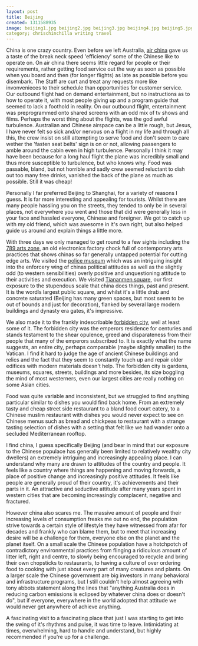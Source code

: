 ```yaml
---
layout: post
title: Beijing
created: 1311588935
image: beijing1.jpg beijing2.jpg beijing3.jpg beijing4.jpg beijing5.jpg
category; chrischinchilla writing travel 
---
```

<p>China is one crazy country. Even before we left Australia, <a href="http://www.google.co.uk/url?sa=t&amp;source=web&amp;cd=1&amp;ved=0CD0QFjAA&amp;url=http%3A%2F%2Fwww.airchina.com%2F&amp;rct=j&amp;q=air%20china&amp;ei=Em8tTsH-H4fOhAfM2bmqCw&amp;usg=AFQjCNGNWJqlHZ88hV2xYX6QjMI1QzFf1Q&amp;cad=rja" target="_blank">air china</a> gave us a taste of the break neck speed &#39;efficiency&#39; some of the Chinese like to operate on. On air china there seems little regard for people or their requirements, rather getting food service out the way as soon as possible when you board and then (for longer flights) as late as possible before you disembark. The Staff are curt and treat any requests more like invonvenieces to their schedule than opportunities for customer service. Our outbound flight had on demand entertainment, but no instructions as to how to operate it, with most people giving up and a program guide that seemed to lack a foothold in reality. On our outbound flight, entertainment was preprogrammed onto shared screens with an odd mix of tv shows and films. Perhaps the worst thing about the flights, was the god awful turbulence. Australian and Chinese airspace can be a little rough, but Jesus, I have never felt so sick and/or nervous on a flight in my life and through all this, the crew insist on still attempting to serve food and don&#39;t seem to care wether the &#39;fasten seat belts&#39; sign is on or not, allowing passengers to amble around the cabin even in high turbulence. Personally I think it may have been because for a long haul flight the plane was incredibly small and thus more susceptible to turbulence, but who knows why. Food was passable, bland, but not horrible and sadly crew seemed reluctant to dish out too many free drinks, vanished the back of the plane as much as possible. Still it was cheap!</p><p>Personally I far preferred Beijing to Shanghai, for a variety of reasons I guess. It is far more interesting and appealing for tourists. Whilst there are many people hassling you on the streets, they tended to only be in several places, not everywhere you went and those that did were generally less in your face and hassled everyone, Chinese and foreigner. We got to catch up with my old friend, which was awesome in it&#39;s own right, but also helped guide us around and explain things a little more.</p><p>With three days we only managed to get round to a few sights including the <a href="http://en.wikipedia.org/wiki/798_Art_Zone" target="_blank">789 arts zone</a>, an old electronics factory chock full of contemporary arts practices that shows chinas so far generally untapped potential for cutting edge arts. We visited the <a href="http://www.china.org.cn/english/features/museums/129054.htm" target="_blank">police museum</a> which was an intriguing insight into the enforcery wing of chinas political attitudes as well as the slightly odd (to western sensibilities) overly positive and unquestioning attitude to their activities and execution. We visited <a href="http://en.wikipedia.org/wiki/Tiananmen_Square" target="_blank">Tiananmen square</a>, our first exposure to the stupendous scale that china does things, past and present. It is the wordls largest public square, and whilst it&#39;s a little drab and concrete saturated (Beijing has many green spaces, but most seem to be out of bounds and just for decoration), flanked by several large modern buildings and dynasty era gates, it&#39;s impressive.</p><p>We also made it to the frankly indescribable <a href="http://en.wikipedia.org/wiki/Forbidden_City" target="_blank">forbidden city</a>, well at least some of it. The forbidden city was the emperors residence for centuries and stands testament to the shear opulence, greed and disparateness from their people that many of the emperors subscribed to. It is exactly what the name suggests, an entire city, perhaps comparable (maybe slightly smaller) to the Vatican. I find it hard to judge the age of ancient Chinese buildings and relics and the fact that they seem to constantly touch up and repair older edifices with modern materials doesn&#39;t help. The forbidden city is gardens, museums, squares, streets, buildings and more besides, its size boggling the mind of most westerners, even our largest cities are really nothing on some Asian cities.</p><p>Food was quite variable and inconsistent, but we struggled to find anything particular similar to dishes you would find back home. From an extremely tasty and cheap street side restaurant to a bland food court eatery, to a Chinese muslim restaurant with dishes you would never expect to see on Chinese menus such as bread and chickpeas to restaurant with a strange tasting selection of dishes with a setting that felt like we had wander onto a secluded Mediterranean rooftop.</p><p>I find china, I guess specifically Beijing (and bear in mind that our exposure to the Chinese populace has generally been limited to relatively wealthy city dwellers) an extremely intriguing and increasingly appealing place. I can understand why many are drawn to attitudes of the country and people. It feels like a country where things are happening and moving forwards, a place of positive change and increasingly positive attitudes. It feels like people are generally proud of their country, it&#39;s achievements and their parts in it. An attractive and seductive attitude after many years spent in western cities that are becoming increasingly complacent, negative and fractured.</p><p>However china also scares me. The massive amount of people and their increasing levels of consumption freaks me out no end, the population strive towards a certain style of lifestyle they have witnessed from afar for decades and frankly who can blame them, but to meet that increasing desire will be a challenge for them, everyone else on the planet and the planet itself. On a small scale the Chinese population have a hotchpotch of contradictory environmental practices from flinging a ridiculous amount of litter left, right and centre, to slowly being encouraged to recycle and bring their own chopsticks to restaurants, to having a culture of over ordering food to cooking with just about every part of many creatures and plants. On a larger scale the Chinese government are big investors in many behavioral and infrastructure programs, but I still couldn&#39;t help almost agreeing with tony abbots statement along the lines that &quot;anything Australia does in reducing carbon emissions is eclipsed by whatever china does or doesn&#39;t do&quot;, but if everyone, everywhere in the world adopted that attitude we would never get anywhere of achieve anything.</p><p>A fascinating visit to a fascinating place that just I was starting to get into the swing of it&#39;s rhythms and pulse, it was time to leave. Intimidating at times, overwhelming, hard to handle and understand, but highly recommended if you&#39;re up for a challenge.</p>
